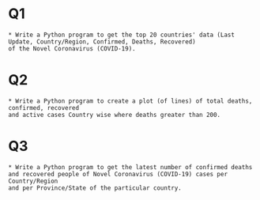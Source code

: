 # Q1
    * Write a Python program to get the top 20 countries' data (Last Update, Country/Region, Confirmed, Deaths, Recovered)
    of the Novel Coronavirus (COVID-19).
# Q2
    * Write a Python program to create a plot (of lines) of total deaths, confirmed, recovered
    and active cases Country wise where deaths greater than 200.
# Q3
    * Write a Python program to get the latest number of confirmed deaths 
    and recovered people of Novel Coronavirus (COVID-19) cases per Country/Region 
    and per Province/State of the particular country.
